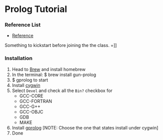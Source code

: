 # Prolog Tutorial

### Reference List
- [Reference](https://www.youtube.com/watch?v=SykxWpFwMGs)

Something to kickstart before joining the the class. =]]

### Installation
1. Head to [Brew](brew.sh) and install homebrew
2. In the terminal: $ brew install gun-prolog
3. $ gprolog to start
4. Install [cygwin](cygwin.com/install.html)
5. Select `Devel` and check all the `Bin?` checkbox for
   - GCC-CORE
   - GCC-FORTRAN
   - GCC-G++
   - GCC-OBJC
   - GDB
   - MAKE
6. Install [gprolog](www.gprolog.org/download) [NOTE: Choose the one that states install under cygwin]
7. Done